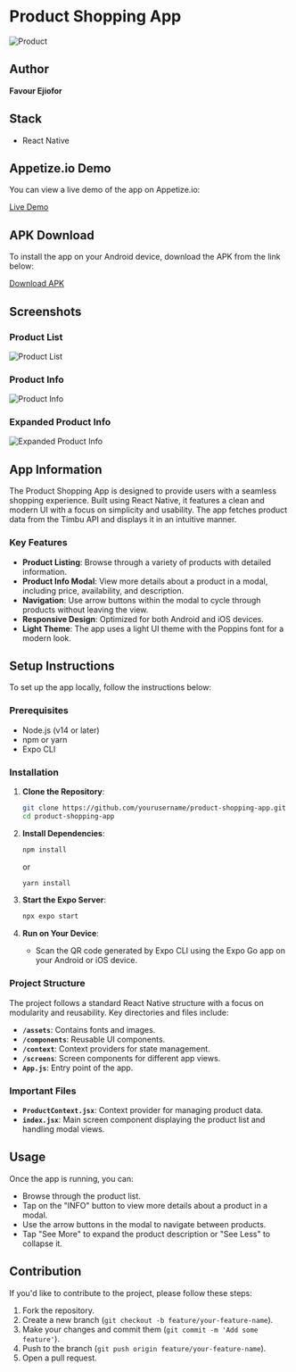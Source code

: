 # Product Shopping App

![Product](screenshots/products.png)

## Author

**Favour Ejiofor**

## Stack

- React Native

## Appetize.io Demo

You can view a live demo of the app on Appetize.io:

[Live Demo](https://appetize.io/app/4khq7tkfxwxbuvcesdxyhnj5za?device=pixel7&osVersion=13.0)

## APK Download

To install the app on your Android device, download the APK from the link below:

[Download APK](https://drive.google.com/file/d/1DzLmz04844C_eXEa2f79IXTZAxcEHWIi/view?usp=drive_link)

## Screenshots

### Product List
![Product List](screenshots/products.png)

### Product Info
![Product Info](screenshots/productinfo.png)

### Expanded Product Info
![Expanded Product Info](screenshots/productnfomore.png)

## App Information

The Product Shopping App is designed to provide users with a seamless shopping experience. Built using React Native, it features a clean and modern UI with a focus on simplicity and usability. The app fetches product data from the Timbu API and displays it in an intuitive manner.

### Key Features

- **Product Listing**: Browse through a variety of products with detailed information.
- **Product Info Modal**: View more details about a product in a modal, including price, availability, and description.
- **Navigation**: Use arrow buttons within the modal to cycle through products without leaving the view.
- **Responsive Design**: Optimized for both Android and iOS devices.
- **Light Theme**: The app uses a light UI theme with the Poppins font for a modern look.

## Setup Instructions

To set up the app locally, follow the instructions below:

### Prerequisites

- Node.js (v14 or later)
- npm or yarn
- Expo CLI

### Installation

1. **Clone the Repository**:
   ```sh
   git clone https://github.com/yourusername/product-shopping-app.git
   cd product-shopping-app
   ```

2. **Install Dependencies**:
   ```sh
   npm install
   ```
   or
   ```sh
   yarn install
   ```

3. **Start the Expo Server**:
   ```sh
   npx expo start
   ```

4. **Run on Your Device**:
   - Scan the QR code generated by Expo CLI using the Expo Go app on your Android or iOS device.

### Project Structure

The project follows a standard React Native structure with a focus on modularity and reusability. Key directories and files include:

- **`/assets`**: Contains fonts and images.
- **`/components`**: Reusable UI components.
- **`/context`**: Context providers for state management.
- **`/screens`**: Screen components for different app views.
- **`App.js`**: Entry point of the app.

### Important Files

- **`ProductContext.jsx`**: Context provider for managing product data.
- **`index.jsx`**: Main screen component displaying the product list and handling modal views.

## Usage

Once the app is running, you can:

- Browse through the product list.
- Tap on the "INFO" button to view more details about a product in a modal.
- Use the arrow buttons in the modal to navigate between products.
- Tap "See More" to expand the product description or "See Less" to collapse it.

## Contribution

If you'd like to contribute to the project, please follow these steps:

1. Fork the repository.
2. Create a new branch (`git checkout -b feature/your-feature-name`).
3. Make your changes and commit them (`git commit -m 'Add some feature'`).
4. Push to the branch (`git push origin feature/your-feature-name`).
5. Open a pull request.